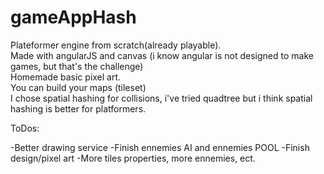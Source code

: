 # gameAppHash

Plateformer engine from scratch(already playable). <br/>
Made with angularJS and canvas (i know angular is not designed to make games, but that's the challenge) <br/>
Homemade basic pixel art. <br/>
You can build your maps (tileset) <br/>
I chose spatial hashing for collisions, i've tried quadtree but i think spatial hashing is better for platformers. <br/>

ToDos: 

-Better drawing service 
-Finish ennemies AI and ennemies POOL
-Finish design/pixel art
-More tiles properties, more ennemies, ect.
